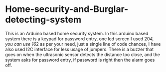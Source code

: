 # Home-security-and-Burglar-detecting-system
This is an Arduino based home security system.
In this arduino based system there is a keypad for password entry, one lcd screen I used 20*4, you can use 16*2 as per your need, just a single line of code chances, I have also used I2C interface for less usage of jumpers.
There is a buzzer that goes on when the ultrasonic sensor detects the distance too close, and the system asks for password entry, if password is right then the alarm goes off.
